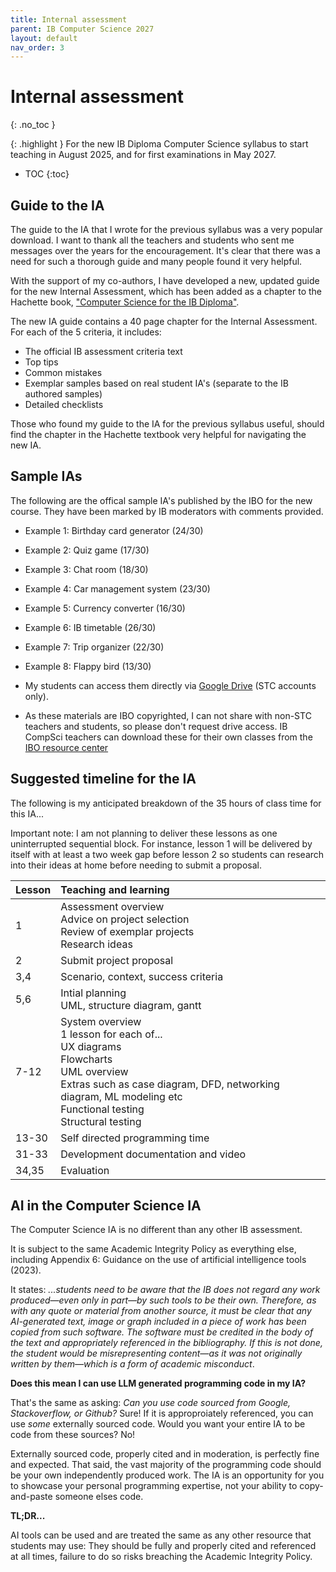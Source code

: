 ```yaml
---
title: Internal assessment
parent: IB Computer Science 2027
layout: default
nav_order: 3
---
```


# Internal assessment
{: .no_toc }

{: .highlight }
For the new IB Diploma Computer Science syllabus to start teaching in August 2025, and for first examinations in May 2027.

- TOC
{:toc} 

## Guide to the IA

The guide to the IA that I wrote for the previous syllabus was a very popular download. I want to thank all the teachers and students who sent me messages over the years for the encouragement. It's clear that there was a need for such a thorough guide and many people found it very helpful.

With the support of my co-authors, I have developed a new, updated guide for the new Internal Assessment, which has been added as a chapter to the Hachette book, ["Computer Science for the IB Diploma"](https://www.hachettelearning.com/computing-and-it/computer-science-for-the-ib-diploma).

The new IA guide contains a 40 page chapter for the Internal Assessment. For each of the 5 criteria, it includes:

* The official IB assessment criteria text
* Top tips
* Common mistakes
* Exemplar samples based on real student IA's (separate to the IB authored samples)
* Detailed checklists

Those who found my guide to the IA for the previous syllabus useful, should find the chapter in the Hachette textbook very helpful for navigating the new IA. 

## Sample IAs

The following are the offical sample IA's published by the IBO for the new course. They have been marked by IB moderators with comments provided.

* Example 1: Birthday card generator (24/30)
* Example 2: Quiz game (17/30)
* Example 3: Chat room (18/30)
* Example 4: Car management system (23/30)
* Example 5: Currency converter (16/30)
* Example 6: IB timetable (26/30)
* Example 7: Trip organizer (22/30)
* Example 8: Flappy bird (13/30)

* My students can access them directly via [Google Drive](https://drive.google.com/drive/folders/1CxyTGB0coSBCPK8BhCRc1tw03KPekqhD?usp=sharing) (STC accounts only). 
* As these materials are IBO copyrighted, I can not share with non-STC teachers and students, so please don't request drive access. IB CompSci teachers can download these for their own classes from the [IBO resource center](https://resources.ibo.org/dp/subject/Computer-science-2027/works/dp_11162-433685?lang=en&root=1.6.2.2.7)

## Suggested timeline for the IA

The following is my anticipated breakdown of the 35 hours of class time for this IA...

Important note: I am not planning to deliver these lessons as one uninterrupted sequential block. For instance, lesson 1 will be delivered by itself with at least a two week gap before lesson 2 so students can research into their ideas at home before needing to submit a proposal. 

| Lesson | Teaching and learning |
| :---- | :---- |
| 1 | Assessment overview<br>Advice on project selection<br>Review of exemplar projects<br>Research ideas |
| 2 | Submit project proposal |
| 3,4 | Scenario, context, success criteria |
| 5,6 | Intial planning<br>UML, structure diagram, gantt |
| 7-12 | System overview<br>1 lesson for each of...<br>UX diagrams<br>Flowcharts<br>UML overview<br>Extras such as case diagram, DFD, networking diagram, ML modeling etc<br>Functional testing<br>Structural testing |
| 13-30 | Self directed programming time
| 31-33 | Development documentation and video |
| 34,35 | Evaluation |

## AI in the Computer Science IA

The Computer Science IA is no different than any other IB assessment. 

It is subject to the same Academic Integrity Policy as everything else, including Appendix 6: Guidance on the use of artificial intelligence tools (2023). 

It states: _...students need to be aware that the IB does not regard any work produced—even only in part—by such tools to be their own. Therefore, as with any quote or material from another source, it must be clear that any AI-generated text, image or graph included in a piece of work has been copied from such software. The software must be credited in the body of the text and appropriately referenced in the bibliography. If this is not done, the student would be misrepresenting content—as it was not originally written by them—which is a form of academic misconduct_.

**Does this mean I can use LLM generated programming code in my IA?**

That's the same as asking: _Can you use code sourced from Google, Stackoverflow, or Github?_ Sure! If it is approproiately referenced, you can use _some_ externally sourced code. Would you want your entire IA to be code from these sources? No! 

Externally sourced code, properly cited and in moderation, is perfectly fine and expected. That said, the vast majority of the programming code should be your own independently produced work. The IA is an opportunity for you to showcase your personal programming expertise, not your ability to copy-and-paste someone elses code.

**TL;DR...**

AI tools can be used and are treated the same as any other resource that students may use: They should be fully and properly cited and referenced at all times, failure to do so risks breaching the Academic Integrity Policy.

